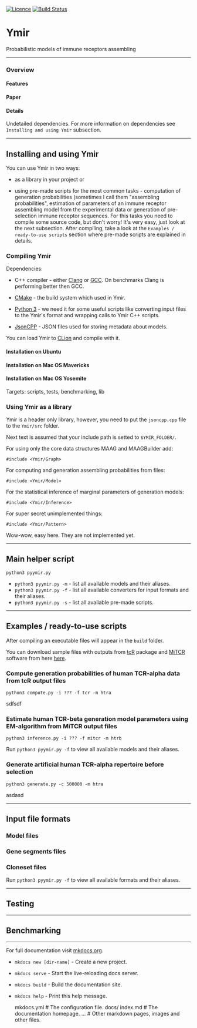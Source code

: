 [![Licence](https://img.shields.io/hexpm/l/plug.svg?style=flat-square)](http://www.apache.org/licenses/LICENSE-2.0)
[![Build Status](https://img.shields.io/travis/imminfo/ymir.svg?style=flat-square)](https://travis-ci.org/imminfo/ymir)


# Ymir
Probabilistic models of immune receptors assembling

---

### Overview

#### Features

#### Paper

#### Details
Undetailed dependencies. For more information on dependencies see `Installing and using Ymir` subsection.

---

## Installing and using Ymir

You can use Ymir in two ways:

- as a library in your project or 

- using pre-made scripts for the most common tasks - computation of generation probabilities (sometimes I call them "assembling probabilities",
estimation of parameters of an immune receptor assembling model from the experimental data or
generation of pre-selection immune receptor sequences.
For this tasks you need to compile some source code, but don't worry!
It's very easy, just look at the next subsection.
After compiling, take a look at the `Examples / ready-to-use scripts` section where pre-made scripts are explained in details.

### Compiling Ymir

Dependencies:

- C++ compiler - either [Clang](http://clang.llvm.org/) or [GCC](https://gcc.gnu.org/). On benchmarks Clang is performing better then GCC.

- [CMake](http://www.cmake.org/download/) - the build system which used in Ymir.

- [Python 3](https://www.python.org/downloads/) - we need it for some useful scripts like converting input files to
the Ymir's format and wrapping calls to Ymir C++ scripts.

- [JsonCPP](https://github.com/open-source-parsers/jsoncpp) - JSON files used for storing metadata about models. 

You can load Ymir to [CLion](https://www.jetbrains.com/clion/) and compile with it.

#### Installation on Ubuntu

#### Installation on Mac OS Mavericks

#### Installation on Mac OS Yosemite

Targets: scripts, tests, benchmarking, lib

### Using Ymir as a library

Ymir is a header only library, however, you need to put the `jsoncpp.cpp` file to the `Ymir/src` folder.

Next text is assumed that your include path is setted to `$YMIR_FOLDER/`.

For using only the core data structures MAAG and MAAGBuilder add:

    #include <Ymir/Graph>

For computing and generation assembling probabilities from files:

    #include <Ymir/Model>

For the statistical inference of marginal parameters of generation models:

    #include <Ymir/Inference>

For super secret unimplemented things:
    
    #include <Ymir/Pattern>

Wow-wow, easy here. They are not implemented yet.

---

## Main helper script

    python3 pyymir.py

* `python3 pyymir.py -m` - list all available models and their aliases.
* `python3 pyymir.py -f` - list all available converters for input formats and their aliases.
* `python3 pyymir.py -s` - list all available pre-made scripts.

---

## Examples / ready-to-use scripts

After compiling an executable files will appear in the `build` folder.

You can download sample files with outputs from [tcR](https://imminfo.github.io/tcr/) package and [MiTCR](http://mitcr.milaboratory.com/) software from here [here]().

### Compute generation probabilities of human TCR-alpha data from tcR output files

    python3 compute.py -i ??? -f tcr -m htra
    
sdfsdf

### Estimate human TCR-beta generation model parameters using EM-algorithm from MiTCR output files

    python3 inference.py -i ??? -f mitcr -m htrb
    
Run `python3 pyymir.py -f` to view all available models and their aliases.

### Generate artificial human TCR-alpha repertoire before selection

    python3 generate.py -c 500000 -m htra

asdasd

---

## Input file formats

### Model files

### Gene segments files

### Cloneset files

Run `python3 pyymir.py -f` to view all available formats and their aliases.

---

## Testing

---

## Benchmarking

---

For full documentation visit [mkdocs.org](http://mkdocs.org).

* `mkdocs new [dir-name]` - Create a new project.
* `mkdocs serve` - Start the live-reloading docs server.
* `mkdocs build` - Build the documentation site.
* `mkdocs help` - Print this help message.

    mkdocs.yml    # The configuration file.
    docs/
        index.md  # The documentation homepage.
        ...       # Other markdown pages, images and other files.
